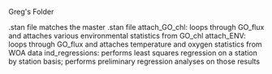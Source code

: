 Greg's Folder

.stan file matches the master .stan file
attach_GO_chl: 
loops through GO_flux and attaches various environmental statistics from GO_chl
attach_ENV:
loops through GO_flux and attaches temperature and oxygen statistics from WOA data
ind_regressions:
performs least squares regression on a station by station basis; performs preliminary regression analyses on those results
